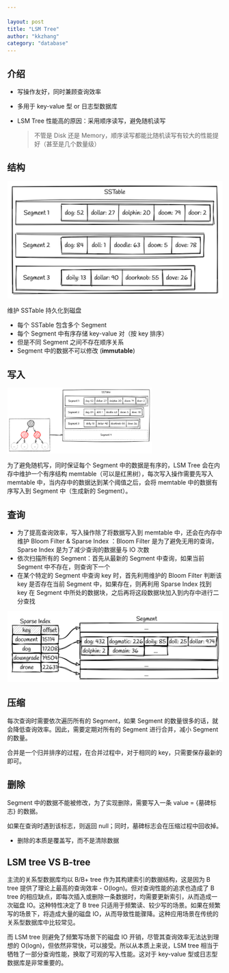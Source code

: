 ```yaml
---

layout: post
title: "LSM Tree"
author: "kkzhang"
category: "database"
---
```


## 介绍

- 写操作友好，同时兼顾查询效率

- 多用于 key-value 型 or 日志型数据库

- LSM Tree 性能高的原因：采用顺序读写，避免随机读写

  > 不管是 Disk 还是 Memory，顺序读写都能比随机读写有较大的性能提好（甚至是几个数量级）

## 结构

<img src="https://raw.githubusercontent.com/kkzhang-tt/kkzhang-tt.github.io/main/_images/lsm_1.png" alt="lsm_1" style="zoom:50%;" />

维护 SSTable 持久化到磁盘

- 每个 SSTable 包含多个 Segment
- 每个 Segment 中有序存储 key-value 对（按 key 排序）
- 但是不同 Segment 之间不存在顺序关系
- Segment 中的数据不可以修改 (**immutable**)

## 写入

<img src="https://raw.githubusercontent.com/kkzhang-tt/kkzhang-tt.github.io/main/_images/lsm_2.png" alt="lsm_2" style="zoom: 33%;" />

为了避免随机写，同时保证每个 Segment 中的数据是有序的，LSM Tree 会在内存中维护一个有序结构 memtable（可以是红黑树），每次写入操作需要先写入 memtable 中，当内存中的数据达到某个阈值之后，会将 memtable 中的数据有序写入到 Segment 中（生成新的 Segment）。

## 查询

- 为了提高查询效率，写入操作除了将数据写入到 memtable 中，还会在内存中维护 Bloom Filter & Sparse Index ：Bloom Filter 是为了避免无用的查询，Sparse Index 是为了减少查询的数据量与 IO 次数
- 依次扫描所有的 Segment：首先从最新的 Segment 中查询，如果当前 Segment 中不存在，则查询下一个
- 在某个特定的 Segment 中查询 key 时，首先利用维护的 Bloom Filter 判断该 key 是否存在当前 Segment 中，如果存在，则再利用 Sparse Index 找到 key 在 Segment 中所处的数据块，之后再将这段数据块加入到内存中进行二分查找

<img src="https://raw.githubusercontent.com/kkzhang-tt/kkzhang-tt.github.io/main/_images/lsm_3.png" alt="lsm_3" style="zoom:50%;" />

## 压缩

每次查询时需要依次遍历所有的 Segment，如果 Segment 的数量很多的话，就会降低查询效率。因此，需要定期对所有的 Segment 进行合并，减小 Segment 的数量。

合并是一个归并排序的过程，在合并过程中，对于相同的 key，只需要保存最新的即可。

## 删除

Segment 中的数据不能被修改，为了实现删除，需要写入一条 value = {墓碑标志} 的数据。

如果在查询时遇到该标志，则返回 null；同时，墓碑标志会在压缩过程中回收掉。

- 删除的本质是覆盖写，而不是清除数据

## **LSM tree VS B-tree**

主流的关系型数据库均以 B/B+ tree 作为其构建索引的数据结构，这是因为 B tree 提供了理论上最高的查询效率 - O(log⁡n)。但对查询性能的追求也造成了 B tree 的相应缺点，即每次插入或删除一条数据时，均需要更新索引，从而造成一次磁盘 IO。这种特性决定了 B tree 只适用于频繁读、较少写的场景。如果在频繁写的场景下，将造成大量的磁盘 IO，从而导致性能骤降。这种应用场景在传统的关系型数据库中比较常见。

而 LSM tree 则避免了频繁写场景下的磁盘 IO 开销，尽管其查询效率无法达到理想的 O(log⁡n)，但依然非常快，可以接受。所以从本质上来说，LSM tree 相当于牺牲了一部分查询性能，换取了可观的写入性能。这对于 key-value 型或日志型数据库是非常重要的。